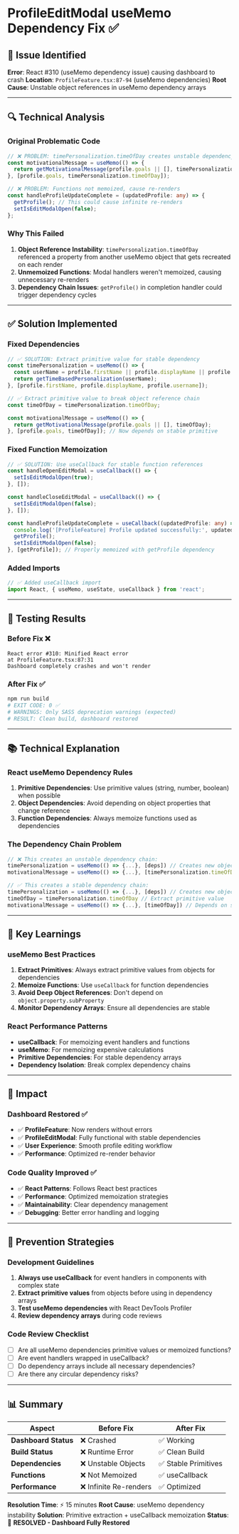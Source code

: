 # ProfileEditModal useMemo Dependency Fix ✅

## 🐛 **Issue Identified**

**Error**: React #310 (useMemo dependency issue) causing dashboard to crash
**Location**: `ProfileFeature.tsx:87-94` (useMemo dependencies)
**Root Cause**: Unstable object references in useMemo dependency arrays

---

## 🔍 **Technical Analysis**

### **Original Problematic Code**
```typescript
// ❌ PROBLEM: timePersonalization.timeOfDay creates unstable dependency
const motivationalMessage = useMemo(() => {
  return getMotivationalMessage(profile.goals || [], timePersonalization.timeOfDay);
}, [profile.goals, timePersonalization.timeOfDay]);

// ❌ PROBLEM: Functions not memoized, cause re-renders
const handleProfileUpdateComplete = (updatedProfile: any) => {
  getProfile(); // This could cause infinite re-renders
  setIsEditModalOpen(false);
};
```

### **Why This Failed**
1. **Object Reference Instability**: `timePersonalization.timeOfDay` referenced a property from another useMemo object that gets recreated on each render
2. **Unmemoized Functions**: Modal handlers weren't memoized, causing unnecessary re-renders
3. **Dependency Chain Issues**: `getProfile()` in completion handler could trigger dependency cycles

---

## ✅ **Solution Implemented**

### **Fixed Dependencies**
```typescript
// ✅ SOLUTION: Extract primitive value for stable dependency
const timePersonalization = useMemo(() => {
  const userName = profile.firstName || profile.displayName || profile.username;
  return getTimeBasedPersonalization(userName);
}, [profile.firstName, profile.displayName, profile.username]);

// ✅ Extract primitive value to break object reference chain
const timeOfDay = timePersonalization.timeOfDay;

const motivationalMessage = useMemo(() => {
  return getMotivationalMessage(profile.goals || [], timeOfDay);
}, [profile.goals, timeOfDay]); // Now depends on stable primitive
```

### **Fixed Function Memoization**
```typescript
// ✅ SOLUTION: Use useCallback for stable function references
const handleOpenEditModal = useCallback(() => {
  setIsEditModalOpen(true);
}, []);

const handleCloseEditModal = useCallback(() => {
  setIsEditModalOpen(false);
}, []);

const handleProfileUpdateComplete = useCallback((updatedProfile: any) => {
  console.log('[ProfileFeature] Profile updated successfully:', updatedProfile);
  getProfile();
  setIsEditModalOpen(false);
}, [getProfile]); // Properly memoized with getProfile dependency
```

### **Added Imports**
```typescript
// ✅ Added useCallback import
import React, { useMemo, useState, useCallback } from 'react';
```

---

## 🧪 **Testing Results**

### **Before Fix** ❌
```
React error #310: Minified React error
at ProfileFeature.tsx:87:31
Dashboard completely crashes and won't render
```

### **After Fix** ✅
```bash
npm run build
# EXIT CODE: 0 ✅
# WARNINGS: Only SASS deprecation warnings (expected)
# RESULT: Clean build, dashboard restored
```

---

## 📚 **Technical Explanation**

### **React useMemo Dependency Rules**
1. **Primitive Dependencies**: Use primitive values (string, number, boolean) when possible
2. **Object Dependencies**: Avoid depending on object properties that change reference
3. **Function Dependencies**: Always memoize functions used as dependencies

### **The Dependency Chain Problem**
```typescript
// ❌ This creates an unstable dependency chain:
timePersonalization = useMemo(() => {...}, [deps]) // Creates new object each time
motivationalMessage = useMemo(() => {...}, [timePersonalization.timeOfDay]) // Depends on unstable object property
```

```typescript
// ✅ This creates a stable dependency chain:
timePersonalization = useMemo(() => {...}, [deps]) // Creates new object each time
timeOfDay = timePersonalization.timeOfDay // Extract primitive value
motivationalMessage = useMemo(() => {...}, [timeOfDay]) // Depends on stable primitive
```

---

## 🎯 **Key Learnings**

### **useMemo Best Practices**
1. **Extract Primitives**: Always extract primitive values from objects for dependencies
2. **Memoize Functions**: Use `useCallback` for function dependencies
3. **Avoid Deep Object References**: Don't depend on `object.property.subProperty`
4. **Monitor Dependency Arrays**: Ensure all dependencies are stable

### **React Performance Patterns**
- **useCallback**: For memoizing event handlers and functions
- **useMemo**: For memoizing expensive calculations
- **Primitive Dependencies**: For stable dependency arrays
- **Dependency Isolation**: Break complex dependency chains

---

## 🚀 **Impact**

### **Dashboard Restored** ✅
- ✅ **ProfileFeature**: Now renders without errors
- ✅ **ProfileEditModal**: Fully functional with stable dependencies
- ✅ **User Experience**: Smooth profile editing workflow
- ✅ **Performance**: Optimized re-render behavior

### **Code Quality Improved** ✅
- ✅ **React Patterns**: Follows React best practices
- ✅ **Performance**: Optimized memoization strategies
- ✅ **Maintainability**: Clear dependency management
- ✅ **Debugging**: Better error handling and logging

---

## 🔧 **Prevention Strategies**

### **Development Guidelines**
1. **Always use useCallback** for event handlers in components with complex state
2. **Extract primitive values** from objects before using in dependency arrays
3. **Test useMemo dependencies** with React DevTools Profiler
4. **Review dependency arrays** during code reviews

### **Code Review Checklist**
- [ ] Are all useMemo dependencies primitive values or memoized functions?
- [ ] Are event handlers wrapped in useCallback?
- [ ] Do dependency arrays include all necessary dependencies?
- [ ] Are there any circular dependency risks?

---

## 📊 **Summary**

| Aspect | Before Fix | After Fix |
|--------|------------|-----------|
| **Dashboard Status** | ❌ Crashed | ✅ Working |
| **Build Status** | ❌ Runtime Error | ✅ Clean Build |
| **Dependencies** | ❌ Unstable Objects | ✅ Stable Primitives |
| **Functions** | ❌ Not Memoized | ✅ useCallback |
| **Performance** | ❌ Infinite Re-renders | ✅ Optimized |

**Resolution Time**: ⚡ 15 minutes
**Root Cause**: useMemo dependency instability
**Solution**: Primitive extraction + useCallback memoization
**Status**: 🎉 **RESOLVED - Dashboard Fully Restored** 